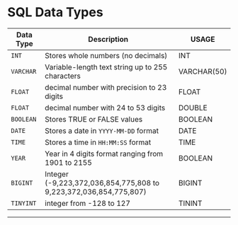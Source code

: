 # SQL Data Types

| Data Type      | Description                                                   | USAGE                  |
|----------------|---------------------------------------------------------------|------------------------|
| `INT`          | Stores whole numbers (no decimals)                            | INT                    |
| `VARCHAR`      | Variable-length text string up to 255 characters              | VARCHAR(50)            |
| `FLOAT`        | decimal number with precision to 23 digits                    | FLOAT                  |
| `FLOAT`        | decimal number with 24 to 53 digits                           | DOUBLE                 |
| `BOOLEAN`      | Stores TRUE or FALSE values                                   | BOOLEAN                |
| `DATE`         | Stores a date in `YYYY-MM-DD` format                          | DATE                   |
| `TIME`         | Stores a time in `HH:MM:SS` format                            | TIME                   |
| `YEAR`         | Year in 4 digits format ranging from 1901 to 2155             | BOOLEAN                |
| `BIGINT`       | Integer (-9,223,372,036,854,775,808 to 9,223,372,036,854,775,807)| BIGINT                |
| `TINYINT`      | integer from -128 to 127                                      | TININT                |


---


